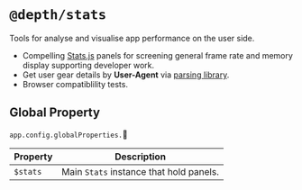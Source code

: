 # `@depth/stats`

Tools for analyse and visualise app performance on the user side.

- Compelling [Stats.js](https://github.com/mrdoob/stats.js/) panels for screening general frame rate and memory display supporting developer work.
- Get user gear details by **User-Agent** via [parsing library](https://www.npmjs.com/package/ua-parser-js).
- Browser compatiblility tests.

## Global Property

`app.config.globalProperties.`:jigsaw:

| Property | Description                             |
| -------- | --------------------------------------- |
| `$stats` | Main `Stats` instance that hold panels. |
